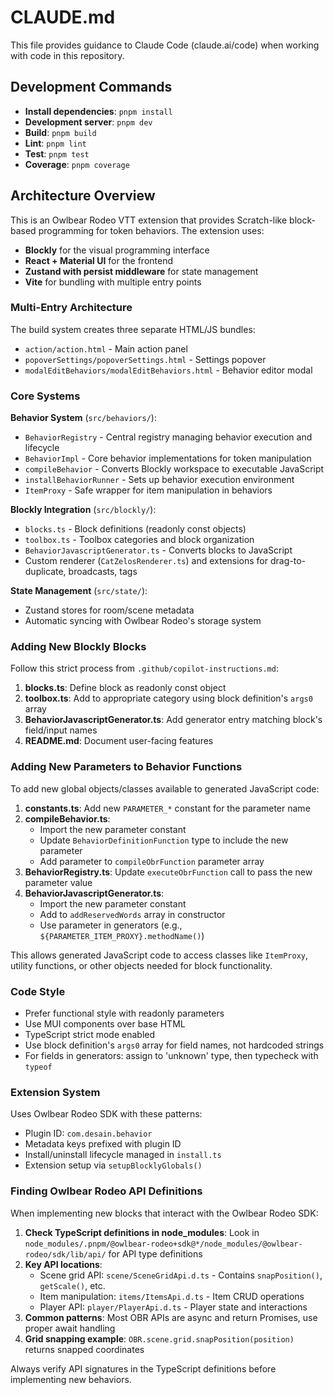 # CLAUDE.md

This file provides guidance to Claude Code (claude.ai/code) when working with code in this repository.

## Development Commands

-   **Install dependencies**: `pnpm install`
-   **Development server**: `pnpm dev`
-   **Build**: `pnpm build`
-   **Lint**: `pnpm lint`
-   **Test**: `pnpm test`
-   **Coverage**: `pnpm coverage`

## Architecture Overview

This is an Owlbear Rodeo VTT extension that provides Scratch-like block-based programming for token behaviors. The extension uses:

-   **Blockly** for the visual programming interface
-   **React + Material UI** for the frontend
-   **Zustand with persist middleware** for state management
-   **Vite** for bundling with multiple entry points

### Multi-Entry Architecture

The build system creates three separate HTML/JS bundles:

-   `action/action.html` - Main action panel
-   `popoverSettings/popoverSettings.html` - Settings popover
-   `modalEditBehaviors/modalEditBehaviors.html` - Behavior editor modal

### Core Systems

**Behavior System** (`src/behaviors/`):

-   `BehaviorRegistry` - Central registry managing behavior execution and lifecycle
-   `BehaviorImpl` - Core behavior implementations for token manipulation
-   `compileBehavior` - Converts Blockly workspace to executable JavaScript
-   `installBehaviorRunner` - Sets up behavior execution environment
-   `ItemProxy` - Safe wrapper for item manipulation in behaviors

**Blockly Integration** (`src/blockly/`):

-   `blocks.ts` - Block definitions (readonly const objects)
-   `toolbox.ts` - Toolbox categories and block organization
-   `BehaviorJavascriptGenerator.ts` - Converts blocks to JavaScript
-   Custom renderer (`CatZelosRenderer.ts`) and extensions for drag-to-duplicate, broadcasts, tags

**State Management** (`src/state/`):

-   Zustand stores for room/scene metadata
-   Automatic syncing with Owlbear Rodeo's storage system

### Adding New Blockly Blocks

Follow this strict process from `.github/copilot-instructions.md`:

1. **blocks.ts**: Define block as readonly const object
2. **toolbox.ts**: Add to appropriate category using block definition's `args0` array
3. **BehaviorJavascriptGenerator.ts**: Add generator entry matching block's field/input names
4. **README.md**: Document user-facing features

### Adding New Parameters to Behavior Functions

To add new global objects/classes available to generated JavaScript code:

1. **constants.ts**: Add new `PARAMETER_*` constant for the parameter name
2. **compileBehavior.ts**:
    - Import the new parameter constant
    - Update `BehaviorDefinitionFunction` type to include the new parameter
    - Add parameter to `compileObrFunction` parameter array
3. **BehaviorRegistry.ts**: Update `executeObrFunction` call to pass the new parameter value
4. **BehaviorJavascriptGenerator.ts**:
    - Import the new parameter constant
    - Add to `addReservedWords` array in constructor
    - Use parameter in generators (e.g., `${PARAMETER_ITEM_PROXY}.methodName()`)

This allows generated JavaScript code to access classes like `ItemProxy`, utility functions, or other objects needed for block functionality.

### Code Style

-   Prefer functional style with readonly parameters
-   Use MUI components over base HTML
-   TypeScript strict mode enabled
-   Use block definition's `args0` array for field names, not hardcoded strings
-   For fields in generators: assign to 'unknown' type, then typecheck with `typeof`

### Extension System

Uses Owlbear Rodeo SDK with these patterns:

-   Plugin ID: `com.desain.behavior`
-   Metadata keys prefixed with plugin ID
-   Install/uninstall lifecycle managed in `install.ts`
-   Extension setup via `setupBlocklyGlobals()`

### Finding Owlbear Rodeo API Definitions

When implementing new blocks that interact with the Owlbear Rodeo SDK:

1. **Check TypeScript definitions in node_modules**: Look in `node_modules/.pnpm/@owlbear-rodeo+sdk@*/node_modules/@owlbear-rodeo/sdk/lib/api/` for API type definitions
2. **Key API locations**:
   - Scene grid API: `scene/SceneGridApi.d.ts` - Contains `snapPosition()`, `getScale()`, etc.
   - Item manipulation: `items/ItemsApi.d.ts` - Item CRUD operations
   - Player API: `player/PlayerApi.d.ts` - Player state and interactions
3. **Common patterns**: Most OBR APIs are async and return Promises, use proper await handling
4. **Grid snapping example**: `OBR.scene.grid.snapPosition(position)` returns snapped coordinates

Always verify API signatures in the TypeScript definitions before implementing new behaviors.
